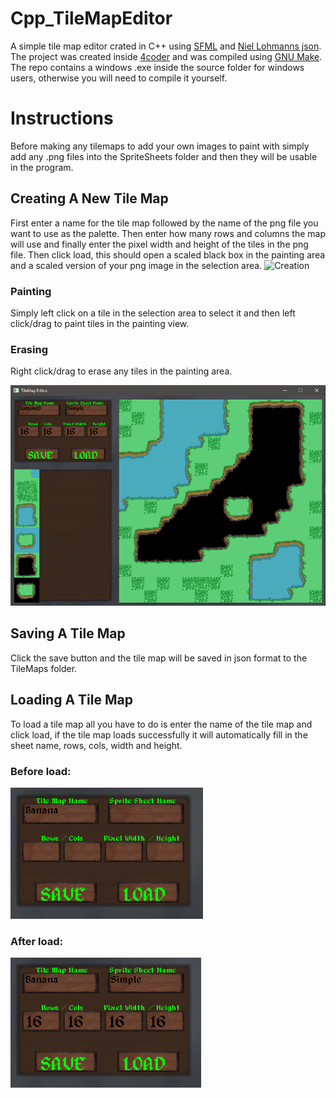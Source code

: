# Cpp_TileMapEditor
A simple tile map editor crated in C++ using [SFML](https://www.sfml-dev.org/index.php) and [Niel Lohmanns json](https://github.com/nlohmann/json).
The project was created inside [4coder](http://4coder.net/) and was compiled using [GNU Make](https://www.gnu.org/).
The repo contains a windows .exe inside the source folder for windows users, otherwise you will need to compile it yourself.

# Instructions
Before making any tilemaps to add your own images to paint with simply add any .png files into the SpriteSheets folder and then they will be usable in the program.

## Creating A New Tile Map
First enter a name for the tile map followed by the name of the png file you want to use as the palette. Then enter how many rows and columns the map will use and finally enter the pixel width and height of the tiles in the png file. Then click load, this should open a scaled black box in the painting area and a scaled version of your png image in the selection area.
![Creation](/Images/4.png=100x20)

### Painting 
Simply left click on a tile in the selection area to select it and then left click/drag to paint tiles in the painting view.

### Erasing
Right click/drag to erase any tiles in the painting area.

![Epic Tile Map](/Images/3.png)

## Saving A Tile Map
Click the save button and the tile map will be saved in json format to the TileMaps folder.

## Loading A Tile Map
To load a tile map all you have to do is enter the name of the tile map and click load, if the tile map loads successfully it will automatically fill in the sheet name, rows, cols, width and height.

### Before load:
![Creation](/Images/1.png)
### After load:
![Creation](/Images/2.png)
